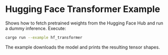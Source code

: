 # Hugging Face Transformer Example

Shows how to fetch pretrained weights from the Hugging Face Hub and run a
dummy inference. Execute:

```bash
cargo run --example hf_transformer
```

The example downloads the model and prints the resulting tensor shapes.
